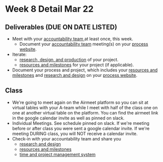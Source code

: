 # Week 8 Detail Mar 22

## Deliverables \(DUE ON DATE LISTED\)

* Meet with your [accountability team ](../assignments/accountability_partner.md)at least once, this week. 
  * Document your [accountability team](../assignments/accountability_partner.md) meeting\(s\) on your [process website](../website.md).
* Iterate: 
  * [research, design, and production](../project_plan/) of your project.
  * [resources and milestones](../project_plan/) for your project \(if applicable\).
* Document your process and project, which includes your [resources and milestones](../project_plan/) and [research and design](../project_plan/) on your [process website](../website.md).

## Class

* We're going to meet again on the Airmeet platform so you can sit at virtual tables with your A-team while I meet with half of the class one on one at another virtual table on the platform. You can find the airmeet link in the google calendar invite as well as pinned on slack.
* Individual Meetings. See schedule pinned on slack. If we're meeting before or after class you were sent a google calendar invite. If we're meeting DURING class, you will NOT receive a calendar invite.
* Check-in with your accountability team and share you
  * [research and design](../project_plan/)
  * [resources and milestones](../project_plan/)
  * [time and project management system](../creativity-resources.md)

## 



